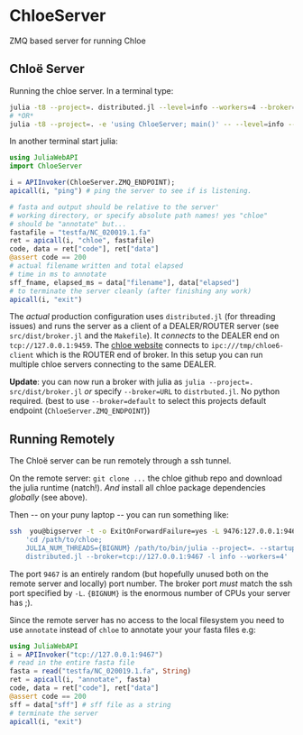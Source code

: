 # ChloeServer

ZMQ based server for running Chloe 


## Chloë Server

Running the chloe server. In a terminal type:

```bash
julia -t8 --project=. distributed.jl --level=info --workers=4 --broker=default
# *OR*
julia -t8 --project=. -e 'using ChloeServer; main()' -- --level=info --workers=4 --broker=default
```

In another terminal start julia:

```julia
using JuliaWebAPI
import ChloeServer

i = APIInvoker(ChloeServer.ZMQ_ENDPOINT);
apicall(i, "ping") # ping the server to see if is listening.

# fasta and output should be relative to the server'
# working directory, or specify absolute path names! yes "chloe"
# should be "annotate" but...
fastafile = "testfa/NC_020019.1.fa"
ret = apicall(i, "chloe", fastafile)
code, data = ret["code"], ret["data"]
@assert code == 200
# actual filename written and total elapsed
# time in ms to annotate
sff_fname, elapsed_ms = data["filename"], data["elapsed"]
# to terminate the server cleanly (after finishing any work)
apicall(i, "exit")
```

The *actual* production configuration uses `distributed.jl`
(for threading issues) and runs
the server as a client of a DEALER/ROUTER server
(see `src/dist/broker.jl` and the `Makefile`). It *connects* to the
DEALER end on `tcp://127.0.0.1:9459`. The
[chloe website](https://chloe.plastid.org)
connects to `ipc:///tmp/chloe6-client` which
is the ROUTER end of broker. In this setup
you can run multiple chloe servers connecting
to the same DEALER.

**Update**: you can now run a broker with julia as `julia --project=. src/dist/broker.jl`
*or* specify `--broker=URL` to `distrbuted.jl`. No
python required. (best to use `--broker=default` to select
this projects default endpoint (`ChloeServer.ZMQ_ENDPOINT`))


## Running Remotely

The Chloë server can be run remotely through a ssh tunnel.

On the remote server:
`git clone ...` the chloe github repo and download the julia runtime (natch!).
*And* install all chloe package dependencies *globally* (see above).

Then -- on your puny laptop -- you can run something like:

```sh
ssh  you@bigserver -t -o ExitOnForwardFailure=yes -L 9476:127.0.0.1:9467 \
    'cd /path/to/chloe;
    JULIA_NUM_THREADS={BIGNUM} /path/to/bin/julia --project=. --startup-file=no --color=yes
    distributed.jl --broker=tcp://127.0.0.1:9467 -l info --workers=4'
```

The port `9467` is an entirely random (but hopefully unused both on
the remote server and locally) port number. The broker port *must* match
the ssh port specified by `-L`. `{BIGNUM}` is the enormous number
of CPUs your server has ;).

Since the remote server has no access to the local filesystem you need
to use `annotate` instead of `chloe` to annotate your your
fasta files e.g:

```julia
using JuliaWebAPI
i = APIInvoker("tcp://127.0.0.1:9467")
# read in the entire fasta file
fasta = read("testfa/NC_020019.1.fa", String)
ret = apicall(i, "annotate", fasta)
code, data = ret["code"], ret["data"]
@assert code == 200
sff = data["sff"] # sff file as a string
# terminate the server
apicall(i, "exit")
